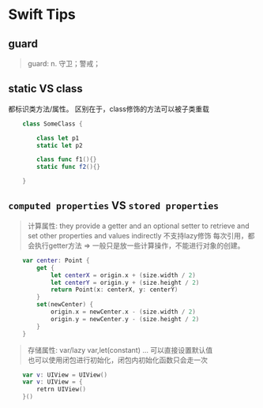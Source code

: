 # Swift Tips

## guard

> guard: n. 守卫；警戒；

## static VS class

都标识类方法/属性。 区别在于，class修饰的方法可以被子类重载

```swift
    class SomeClass {

        class let p1
        static let p2

        class func f1(){}
        static func f2(){}

    }
```

## `computed properties` VS `stored properties`

> 计算属性: they provide a getter and an optional setter to retrieve and set other properties and values indirectly 不支持lazy修饰 每次引用，都会执行getter方法 =&gt; 一般只是放一些计算操作，不能进行对象的创建。

```swift
    var center: Point {
        get {
            let centerX = origin.x + (size.width / 2)
            let centerY = origin.y + (size.height / 2)
            return Point(x: centerX, y: centerY)
        }
        set(newCenter) {
            origin.x = newCenter.x - (size.width / 2)
            origin.y = newCenter.y - (size.height / 2)
        }
    }
```

> 存储属性: var/lazy var,let\(constant\) ... 可以直接设置默认值  
> 也可以使用闭包进行初始化，闭包内初始化函数只会走一次

```swift
    var v: UIView = UIView()
    var v: UIView = { 
        retrn UIView()
    }()
```

